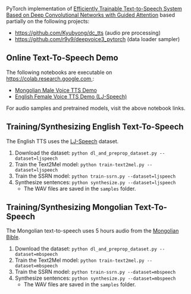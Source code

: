 PyTorch implementation of
[Efficiently Trainable Text-to-Speech System Based on Deep Convolutional Networks with Guided Attention](https://arxiv.org/abs/1710.08969)
based partially on the following projects:
* https://github.com/Kyubyong/dc_tts (audio pre processing)
* https://github.com/r9y9/deepvoice3_pytorch (data loader sampler)

## Online Text-To-Speech Demo
The following notebooks are executable on [https://colab.research.google.com ](https://colab.research.google.com):
* [Mongolian Male Voice TTS Demo](https://colab.research.google.com/github/tugstugi/pytorch-dc-tts/blob/master/notebooks/MongolianTTS.ipynb)
* [English Female Voice TTS Demo (LJ-Speech)](https://colab.research.google.com/github/tugstugi/pytorch-dc-tts/blob/master/notebooks/EnglishTTS.ipynb)

For audio samples and pretrained models, visit the above notebook links.

## Training/Synthesizing English Text-To-Speech
The English TTS uses the [LJ-Speech](https://keithito.com/LJ-Speech-Dataset/) dataset.
1. Download the dataset: `python dl_and_preprop_dataset.py --dataset=ljspeech`
2. Train the Text2Mel model: `python train-text2mel.py --dataset=ljspeech`
3. Train the SSRN model: `python train-ssrn.py --dataset=ljspeech`
4. Synthesize sentences: `python synthesize.py --dataset=ljspeech`
   * The WAV files are saved in the `samples` folder.

## Training/Synthesizing Mongolian Text-To-Speech
The Mongolian text-to-speech uses 5 hours audio from the [Mongolian Bible](https://www.bible.com/mn/versions/1590-2013-ariun-bibli-2013).
1. Download the dataset: `python dl_and_preprop_dataset.py --dataset=mbspeech`
2. Train the Text2Mel model: `python train-text2mel.py --dataset=mbspeech`
3. Train the SSRN model: `python train-ssrn.py --dataset=mbspeech`
4. Synthesize sentences: `python synthesize.py --dataset=mbspeech`
   * The WAV files are saved in the `samples` folder.
